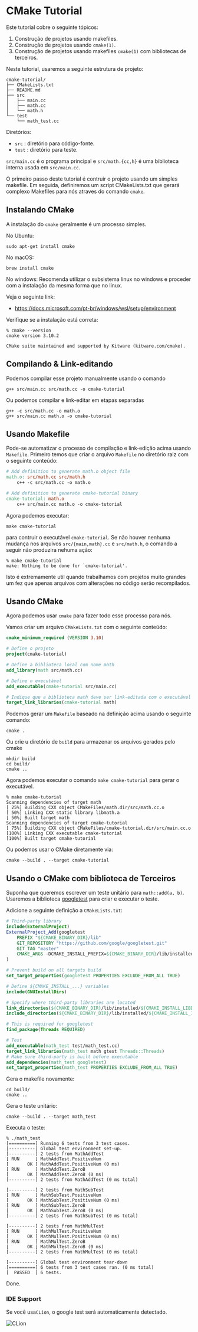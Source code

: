 # CMake Tutorial

Este tutorial cobre o seguinte tópicos:

1. Construção de projetos usando makefiles.
2. Construção de projetos usando `cmake(1)`.
3. Construção de projetos usando makefiles `cmake(1)` com bibliotecas de terceiros.

Neste tutorial, usaremos a seguinte estrutura de projeto:

```
cmake-tutorial/
├── CMakeLists.txt
├── README.md
├── src
│   ├── main.cc
│   ├── math.cc
│   └── math.h
└── test
    └── math_test.cc
```

Diretórios:

- `src`  : diretório para código-fonte.
- `test` : diretório para teste.

`src/main.cc` é o programa principal e `src/math.{cc,h}` é uma biblioteca interna usada em `src/main.cc`.

O primeiro passo deste tutorial é contruir o projeto usando um simples makefile. 
Em seguida, definiremos um script CMakeLists.txt que gerará complexo Makefiles para nós
atraves do comando `cmake`.


## Instalando CMake

A instalação do `cmake` geralmente é um processo simples.  

No Ubuntu:

```
sudo apt-get install cmake
```

No macOS:

```
brew install cmake
```

No windows:
Recomenda utilizar o subsistema linux no windows e proceder com a instalação da mesma forma que no linux.

Veja o seguinte link:
 - https://docs.microsoft.com/pt-br/windows/wsl/setup/environment

Verifique se a instalação está correta: 

```
% cmake --version
cmake version 3.10.2

CMake suite maintained and supported by Kitware (kitware.com/cmake).
```

## Compilando & Link-editando

Podemos compilar esse projeto manualmente usando o comando

```
g++ src/main.cc src/math.cc -o cmake-tutorial
```

Ou podemos compilar e link-editar em etapas separadas

```
g++ -c src/math.cc -o math.o 
g++ src/main.cc math.o -o cmake-tutorial
```

## Usando Makefile

Pode-se automatizar o processo de compilação e link-edição acima usando `Makefile`.
Primeiro temos que criar o arquivo `Makefile` no diretório raiz com o seguinte conteúdo:

```makefile
# Add definition to generate math.o object file
math.o: src/math.cc src/math.h
    c++ -c src/math.cc -o math.o

# Add definition to generate cmake-tutorial binary
cmake-tutorial: math.o
    c++ src/main.cc math.o -o cmake-tutorial
```

Agora podemos executar:

```
make cmake-tutorial
```

para contruir o executável `cmake-tutorial`. Se não houver nenhuma mudança nos arquivos `src/{main,math}.cc` e `src/math.h`,
o comando a seguir não produzira nehuma ação:

```
% make cmake-tutorial
make: Nothing to be done for `cmake-tutorial'.
```

Isto é extremamente util quando trabalhamos com projetos muito grandes um fez que apenas arquivos com alterações no código serão recompilados.

## Usando CMake

Agora podemos usar `cmake` para fazer todo esse processo para nós.

Vamos criar um arquivo `CMakeLists.txt` com o seguinte conteúdo:

```cmake
cmake_minimum_required (VERSION 3.10)

# Define o projeto
project(cmake-tutorial)

# Define a biblioteca local com nome math
add_library(math src/math.cc)

# Define o executável 
add_executable(cmake-tutorial src/main.cc)

# Indique que a biblioteca math deve ser link-editada com o executável
target_link_libraries(cmake-tutorial math)
```

Podemos gerar um `Makefile` baseado na definição acima usando o seguinte comando: 

```
cmake .
```

Ou crie u diretório de `build` para armazenar os arquivos gerados pelo cmake

```
mkdir build
cd build/
cmake ..
```

Agora podemos executar o comando `make cmake-tutorial` para gerar o executável.

```
% make cmake-tutorial
Scanning dependencies of target math
[ 25%] Building CXX object CMakeFiles/math.dir/src/math.cc.o
[ 50%] Linking CXX static library libmath.a
[ 50%] Built target math
Scanning dependencies of target cmake-tutorial
[ 75%] Building CXX object CMakeFiles/cmake-tutorial.dir/src/main.cc.o
[100%] Linking CXX executable cmake-tutorial
[100%] Built target cmake-tutorial
```

Ou podemos usar o CMake diretamente via:

```
cmake --build . --target cmake-tutorial
```

## Usando o CMake com biblioteca de Terceiros


Suponha que queremos escrever um teste unitário para `math::add(a, b)`.
Usaremos a biblioteca [googletest](https://github.com/google/googletest) para criar e executar o teste.

Adicione a seguinte definição a `CMakeLists.txt`:

```cmake
# Third-party library
include(ExternalProject)
ExternalProject_Add(googletest
    PREFIX "${CMAKE_BINARY_DIR}/lib"
    GIT_REPOSITORY "https://github.com/google/googletest.git"
    GIT_TAG "master"
    CMAKE_ARGS -DCMAKE_INSTALL_PREFIX=${CMAKE_BINARY_DIR}/lib/installed
)

# Prevent build on all targets build
set_target_properties(googletest PROPERTIES EXCLUDE_FROM_ALL TRUE)

# Define ${CMAKE_INSTALL_...} variables
include(GNUInstallDirs)

# Specify where third-party libraries are located
link_directories(${CMAKE_BINARY_DIR}/lib/installed/${CMAKE_INSTALL_LIBDIR})
include_directories(${CMAKE_BINARY_DIR}/lib/installed/${CMAKE_INSTALL_INCLUDEDIR})

# This is required for googletest
find_package(Threads REQUIRED)

# Test
add_executable(math_test test/math_test.cc)
target_link_libraries(math_test math gtest Threads::Threads)
# Make sure third-party is built before executable
add_dependencies(math_test googletest)
set_target_properties(math_test PROPERTIES EXCLUDE_FROM_ALL TRUE)
```
Gera o makefile novamente:

```
cd build/
cmake ..
```

Gera o teste unitário:

```
cmake --build . --target math_test
```

Executa o teste:

```
% ./math_test 
[==========] Running 6 tests from 3 test cases.
[----------] Global test environment set-up.
[----------] 2 tests from MathAddTest
[ RUN      ] MathAddTest.PositiveNum
[       OK ] MathAddTest.PositiveNum (0 ms)
[ RUN      ] MathAddTest.ZeroB
[       OK ] MathAddTest.ZeroB (0 ms)
[----------] 2 tests from MathAddTest (0 ms total)

[----------] 2 tests from MathSubTest
[ RUN      ] MathSubTest.PositiveNum
[       OK ] MathSubTest.PositiveNum (0 ms)
[ RUN      ] MathSubTest.ZeroB
[       OK ] MathSubTest.ZeroB (0 ms)
[----------] 2 tests from MathSubTest (0 ms total)

[----------] 2 tests from MathMulTest
[ RUN      ] MathMulTest.PositiveNum
[       OK ] MathMulTest.PositiveNum (0 ms)
[ RUN      ] MathMulTest.ZeroB
[       OK ] MathMulTest.ZeroB (0 ms)
[----------] 2 tests from MathMulTest (0 ms total)

[----------] Global test environment tear-down
[==========] 6 tests from 3 test cases ran. (0 ms total)
[  PASSED  ] 6 tests.
```

Done.


### IDE Support

Se você usa`CLion`, o google test será automaticamente detectado.

![CLion](https://s9.postimg.org/ugqkdw6nh/Screen_Shot_2018-02-16_at_21.03.10.png)



